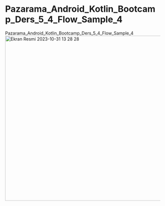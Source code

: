 # Pazarama_Android_Kotlin_Bootcamp_Ders_5_4_Flow_Sample_4
Pazarama_Android_Kotlin_Bootcamp_Ders_5_4_Flow_Sample_4
<img width="537" alt="Ekran Resmi 2023-10-31 13 28 28" src="https://github.com/recepgemalmaz/Pazarama_Android_Kotlin_Bootcamp_Ders_5_4_Flow_Sample_4/assets/76572594/37b9e009-898d-468f-8329-bd18f61598cd">
